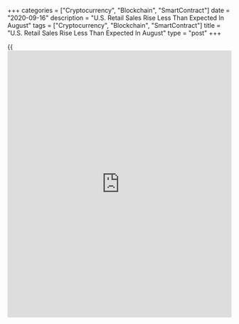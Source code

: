 +++
categories = ["Cryptocurrency", "Blockchain", "SmartContract"]
date = "2020-09-16"
description = "U.S. Retail Sales Rise Less Than Expected In August"
tags = ["Cryptocurrency", "Blockchain", "SmartContract"]
title = "U.S. Retail Sales Rise Less Than Expected In August"
type = "post"
+++

{{<iframe id="large-banner" src="https://www.bounty.group/#slide=4.0" width="100%" height="600" scrolling="no" style="border: 0px solid rgb(216, 221, 230); border-radius: 3px;">}}

Retail sales in the U.S. continued to increase in the month of August,
according to a report released by the Commerce Department on Wednesday,
although the pace of growth fell well short of economist estimates.

The Commerce Department said retail sales rose by 0.6 percent in August
after climbing by a downwardly revised 0.9 percent in July.

Economists had expected retail sales to surge up by 1.0 percent compared
to the 1.2 percent jump originally reported for the previous month.

Excluding sales by motor vehicles and parts retailers, retail sales
climbed by 0.7 percent in August after leaping by a downwardly revised
1.3 percent in July.

Ex-auto sales were expected to increase by 0.9 percent compared to the
1.9 percent spike originally reported for the previous month.

For comments and feedback [contact](https://www.playgroundfx.com/contact/): editorial@rtt[news](https://www.letsplayfx.com/blog/forex-news-website/).com

[Economic News][1]

 **What parts of the world are seeing the best (and worst) economic
performances lately? Click[here][2] to check out our [Econ Scorecard][2]
and find out! See up-to-the-moment [ranking](https://www.playgroundfx.com/blog/crypto-exchange-ranking/)s for the best and worst
performers in [GDP][3], [unemployment rate][4], [inflation][5] and much
more.**

   1. www.rtt[news](https://www.letsplayfx.com/blog/forex-news-website/).com/Content/EconomicNews.aspx
   2. www.rtt[news](https://www.letsplayfx.com/blog/forex-news-website/).com/economic-scorecard/world-rank/retail-sales/highest-performance.aspx
   3. www.rtt[news](https://www.letsplayfx.com/blog/forex-news-website/).com/economic-scorecard/world-rank/GDP/highest-performance.aspx
   4. www.rtt[news](https://www.letsplayfx.com/blog/forex-news-website/).com/economic-scorecard/world-rank/unemployment-rate/lowest-performance.aspx
   5. www.rtt[news](https://www.letsplayfx.com/blog/forex-news-website/).com/economic-scorecard/world-rank/CPI/highest-performance.aspx